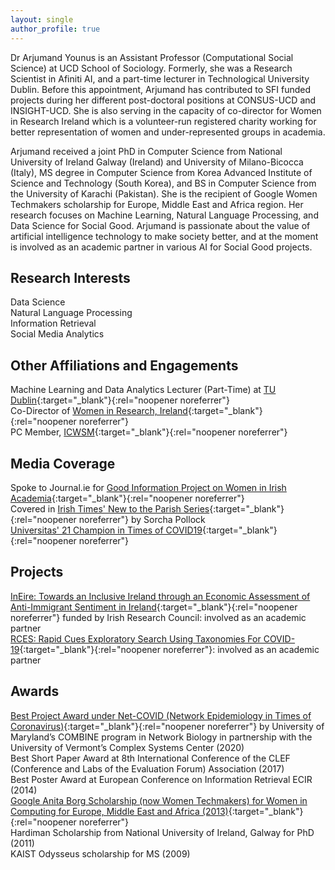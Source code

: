 ```yaml
---
layout: single
author_profile: true
---
```


Dr Arjumand Younus is an Assistant Professor (Computational Social Science) at UCD School of Sociology. Formerly, she was a Research Scientist in Afiniti AI, and a part-time lecturer in Technological University Dublin. Before this appointment, Arjumand has contributed to SFI funded projects during her different post-doctoral positions at CONSUS-UCD and INSIGHT-UCD. She is also serving in the capacity of co-director for Women in Research Ireland which is a volunteer-run registered charity working for better representation of women and under-represented groups in academia.
 
Arjumand received a joint PhD in Computer Science from National University of Ireland Galway (Ireland) and University of Milano-Bicocca (Italy), MS degree in Computer Science from Korea Advanced Institute of Science and Technology (South Korea), and BS in Computer Science from the University of Karachi (Pakistan). She is the recipient of Google Women Techmakers scholarship for Europe, Middle East and Africa region. Her research focuses on Machine Learning, Natural Language Processing, and Data Science for Social Good. Arjumand is passionate about the value of artificial intelligence technology to make society better, and at the moment is involved as an academic partner in various AI for Social Good projects.

## Research Interests
Data Science \
Natural Language Processing \
Information Retrieval \
Social Media Analytics 

## Other Affiliations and Engagements
Machine Learning and Data Analytics Lecturer (Part-Time) at [TU Dublin](https://www.tudublin.ie/){:target="_blank"}{:rel="noopener noreferrer"}\
Co-Director of [Women in Research, Ireland](https://womeninresearch.ie/){:target="_blank"}{:rel="noopener noreferrer"}\
PC Member, [ICWSM](https://www.icwsm.org/){:target="_blank"}{:rel="noopener noreferrer"}

## Media Coverage
Spoke to Journal.ie for [Good Information Project on Women in Irish Academia](https://www.thejournal.ie/women-academia-ireland-5664192-Jan2022/){:target="_blank"}{:rel="noopener noreferrer"} \
Covered in [Irish Times' New to the Parish Series](https://www.irishtimes.com/life-and-style/people/ireland-is-a-really-good-country-for-muslims-1.4393137){:target="_blank"}{:rel="noopener noreferrer"} by Sorcha Pollock \
[Universitas' 21 Champion in Times of COVID19](https://universitas21.com/news-and-events/news/u21-champions-time-covid-19-arjumand-younus-ucd){:target="_blank"}{:rel="noopener noreferrer"}

## Projects
[InEire: Towards an Inclusive Ireland through an Economic Assessment of Anti-Immigrant Sentiment in Ireland](https://www.tudublin.ie/research/news/tu-dublin-researcher-dr-muhammad-atif-qureshi-awarded-irc-funding-.html){:target="_blank"}{:rel="noopener noreferrer"} funded by Irish Research Council: involved as an academic partner \
[RCES: Rapid Cues Exploratory Search Using Taxonomies For COVID-19](https://arrow.tudublin.ie/creaart/25/){:target="_blank"}{:rel="noopener noreferrer"}: involved as an academic partner 

## Awards
[Best Project Award under Net-COVID (Network Epidemiology in Times of Coronavirus)](https://sites.google.com/umd.edu/net-covid/home/working-group-series/awards?authuser=0){:target="_blank"}{:rel="noopener noreferrer"} by University of Maryland’s COMBINE program in Network Biology in partnership with the University of Vermont’s Complex Systems Center (2020) \
Best Short Paper Award at 8th International Conference of the CLEF (Conference and Labs of the Evaluation Forum) Association (2017) \
Best Poster Award at European Conference on Information Retrieval ECIR (2014) \
[Google Anita Borg Scholarship (now Women Techmakers) for Women in Computing for Europe, Middle East and Africa (2013)](https://www.nuigalway.ie/about-us/news-and-events/news-archive/2013/october2013/nui-galway-student-awarded-prestigious-google-anita-borg-memorial-scholarship.html){:target="_blank"}{:rel="noopener noreferrer"} \
Hardiman Scholarship from National University of Ireland, Galway for PhD (2011) \
KAIST Odysseus scholarship for MS (2009)








